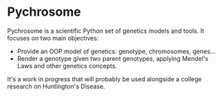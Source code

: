 # Pychrosome #

Pychrosome is a scientific Python set of genetics models and tools. It focuses on two main objectives:

* Provide an OOP model of genetics: genotype, chromosomes, genes...
* Render a genotype given two parent genotypes, applying Mendel's Laws and other genetics concepts.

It's a work in progress that will probably be used alongside a college research on Huntington's Disease.